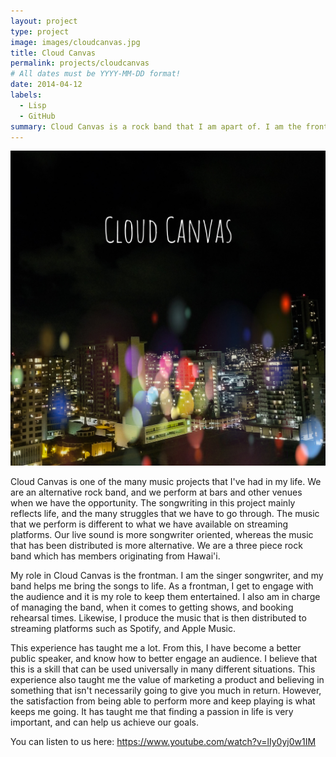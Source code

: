 ```yaml
---
layout: project
type: project
image: images/cloudcanvas.jpg
title: Cloud Canvas
permalink: projects/cloudcanvas
# All dates must be YYYY-MM-DD format!
date: 2014-04-12
labels:
  - Lisp
  - GitHub
summary: Cloud Canvas is a rock band that I am apart of. I am the frontman, as well as the band manager.
---
```


<img class="ui medium right floated rounded image" src="/images/cloudcanvas.jpg">

Cloud Canvas is one of the many music projects that I've had in my life. We are an alternative rock band, and we perform at bars and other venues when we have the opportunity. The songwriting in this project mainly reflects life, and the many struggles that we have to go through. The music that we perform is different to what we have available on streaming platforms. Our live sound is more songwriter oriented, whereas the music that has been distributed is more alternative. We are a three piece rock band which has members originating from Hawai'i.

My role in Cloud Canvas is the frontman. I am the singer songwriter, and my band helps me bring the songs to life. As a frontman, I get to engage with the audience and it is my role to keep them entertained. I also am in charge of managing the band, when it comes to getting shows, and booking rehearsal times. Likewise, I produce the music that is then distributed to streaming platforms such as Spotify, and Apple Music. 

This experience has taught me a lot. From this, I have become a better public speaker, and know how to better engage an audience. I believe that this is a skill that can be used universally in many different situations. This experience also taught me the value of marketing a product and believing in something that isn't necessarily going to give you much in return. However, the satisfaction from being able to perform more and keep playing is what keeps me going. It has taught me that finding a passion in life is very important, and can help us achieve our goals. 


You can listen to us here: https://www.youtube.com/watch?v=lIy0yj0w1IM